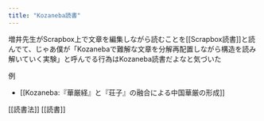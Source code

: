```yaml
---
title: "Kozaneba読書"
---
```


増井先生がScrapbox上で文章を編集しながら読むことを[[Scrapbox読書]]と読んでて、じゃあ僕が「Kozanebaで難解な文章を分解再配置しながら構造を読み解いていく実験」と呼んでる行為はKozaneba読書だよなと気づいた

例
- [[Kozaneba:『華厳経』と『荘子』の融合による中国華厳の形成]]


[[読書法]]
[[読書]]
